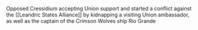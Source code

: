 Opposed Cressidium accepting Union support and started a conflict against the [[Leandric States Alliance]] by kidnapping a visiting Union ambassador, as well as the captain of the Crimson Wolves ship Rio Grande
